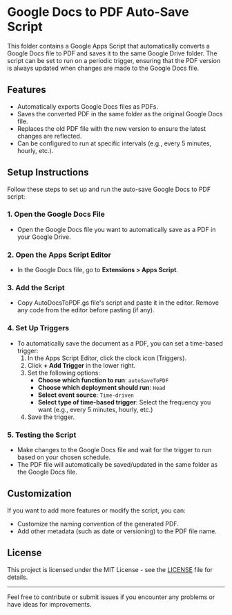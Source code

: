 # Google Docs to PDF Auto-Save Script

This folder contains a Google Apps Script that automatically converts a Google Docs file to PDF and saves it to the same Google Drive folder. The script can be set to run on a periodic trigger, ensuring that the PDF version is always updated when changes are made to the Google Docs file.

## Features

- Automatically exports Google Docs files as PDFs.
- Saves the converted PDF in the same folder as the original Google Docs file.
- Replaces the old PDF file with the new version to ensure the latest changes are reflected.
- Can be configured to run at specific intervals (e.g., every 5 minutes, hourly, etc.).

## Setup Instructions

Follow these steps to set up and run the auto-save Google Docs to PDF script:

### 1. Open the Google Docs File
- Open the Google Docs file you want to automatically save as a PDF in your Google Drive.

### 2. Open the Apps Script Editor
- In the Google Docs file, go to **Extensions > Apps Script**.

### 3. Add the Script
- Copy AutoDocsToPDF.gs file's script and paste it in the editor. Remove any code from the editor before pasting (if any).

### 4. Set Up Triggers
- To automatically save the document as a PDF, you can set a time-based trigger:
  1. In the Apps Script Editor, click the clock icon (Triggers).
  2. Click **+ Add Trigger** in the lower right.
  3. Set the following options:
     - **Choose which function to run**: `autoSaveToPDF`
     - **Choose which deployment should run**: `Head`
     - **Select event source**: `Time-driven`
     - **Select type of time-based trigger**: Select the frequency you want (e.g., every 5 minutes, hourly, etc.)
  4. Save the trigger.

### 5. Testing the Script
- Make changes to the Google Docs file and wait for the trigger to run based on your chosen schedule.
- The PDF file will automatically be saved/updated in the same folder as the Google Docs file.

## Customization

If you want to add more features or modify the script, you can:
- Customize the naming convention of the generated PDF.
- Add other metadata (such as date or versioning) to the PDF file name.

## License

This project is licensed under the MIT License - see the [LICENSE](LICENSE) file for details.

---

Feel free to contribute or submit issues if you encounter any problems or have ideas for improvements.
